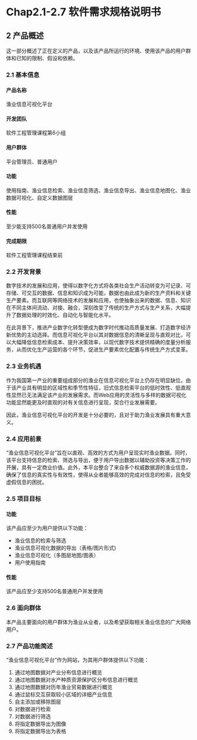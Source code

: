 # Chap2.1-2.7 软件需求规格说明书

## 2 产品概述

​	这一部分概述了正在定义的产品，以及该产品所运行的环境、使用该产品的用户群体和已知的限制、假设和依赖。

### 2.1 基本信息

#### 产品名称

渔业信息可视化平台

#### 开发团队

软件工程管理课程第6小组

#### 用户群体

平台管理员、普通用户

#### 功能

使用指南、渔业信息检索、渔业信息筛选、渔业信息导出、渔业信息地图化、渔业数据可视化、自定义数据图层

#### 性能

至少能支持500名普通用户并发使用

#### 完成期限

软件工程管理课程结束前

### 2.2 开发背景

​	数字技术的发展和应用，使得以数字化方式将各类社会生产活动转变为可记录、可存储、可交互的数据、信息和知识成为可能，数据也由此成为新的生产资料和关键生产要素。而互联网等网络技术的发展和应用，也使抽象出来的数据、信息、知识在不同主体间流动、对接、融合，深刻改变了传统的生产方式与生产关系，大幅提升了数据处理的时效化、自动化与智能化水平。

​	在此背景下，推进产业数字化转型便成为数字时代推动高质量发展、打造数字经济新优势的主动选择。而信息可视化平台以其对数据信息的清晰呈现与直观对比，可以大幅降低信息检索成本、提升决策效率，以现代数字技术提供精确的度量分析服务，从而优化生产运营的各个环节，促进生产要素优化配置与传统生产方式变革。

### 2.3 业务机遇

​	作为我国第一产业的重要组成部分的渔业在信息可视化平台上仍存在明显缺位。由于该产业具有明显的区域性和季节性特征，旧式信息检索平台的低时效性、低直观性显然已无法满足该产业的发展需求。而Web应用的灵活性与多样的数据可视化功能显然能更及时直观的对有关信息进行呈现，契合行业发展需要。

​	因此，渔业信息可视化平台的开发是十分必要的，且对于助力渔业发展具有重大意义。

### 2.4 应用前景

​	“渔业信息可视化平台”旨在以直观、高效的方式为用户呈现实时渔业数据。同时，该平台支持信息的检索、筛选与导出，便于用户导出数据以辅助投资等决策工作的开展，具有一定商业价值。此外，本平台整合了来自多个权威数据源的渔业信息，确保了信息的真实性与有效性，使得从业者能够高效的完成对信息的检索，且免受虚假信息的困扰。

### 2.5 项目目标

#### 功能

该产品应至少为用户提供以下功能：

* 渔业信息的检索与筛选
* 渔业信息可视化数据的导出（表格/图片形式)
* 渔业信息可视化（多图层地图/图表）
* 用户使用指南

#### 性能

该产品应至少支持500名普通用户并发使用

### 2.6 面向群体

本产品主要面向的用户群体为渔业从业者，以及希望获取相关渔业信息的广大网络用户。

### 2.7 产品功能简述

“渔业信息可视化平台”作为网站，为其用户群体提供以下功能：

1. 通过地图数据对产业分布信息进行概览
2. 通过地图数据对水产种质资源保护区分布信息进行概览
3. 通过地图数据对历年渔业贸易数据进行概览
4. 通过鼠标交互获取较小区域的详细产业信息
5. 自主添加或移除图层
6. 对数据进行检索
7. 对数据进行筛选
8. 将指定数据导出为图像
9. 将指定数据导出为表格

